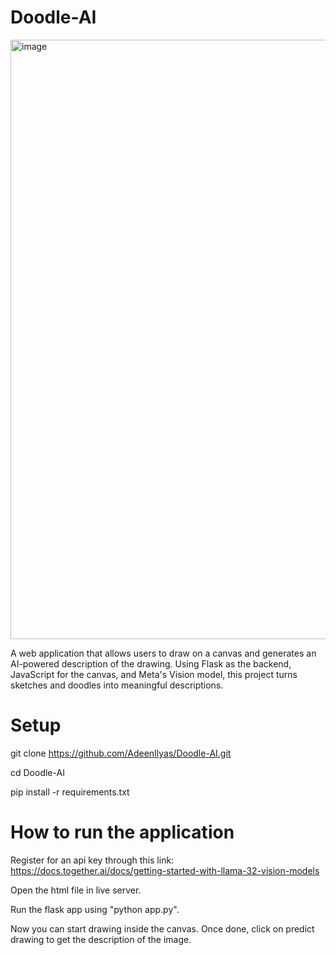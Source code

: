 # Doodle-AI


<img width="959" alt="image" src="https://github.com/user-attachments/assets/c3808e87-9d61-41e5-a713-f34890e35ddf" />

A web application that allows users to draw on a canvas and generates an AI-powered description of the drawing. Using Flask as the backend, JavaScript for the canvas, and Meta's Vision model, this project turns sketches and doodles into meaningful descriptions. 

# Setup 

git clone https://github.com/AdeenIlyas/Doodle-AI.git

cd Doodle-AI

pip install -r requirements.txt

# How to run the application

Register for an api key through this link: https://docs.together.ai/docs/getting-started-with-llama-32-vision-models

Open the html file in live server.

Run the flask app using "python app.py".

Now you can start drawing inside the canvas. Once done, click on predict drawing to get the description of the image.





